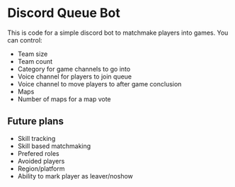 # Discord Queue Bot
This is code for a simple discord bot to matchmake players into games. You can control:
* Team size
* Team count
* Category for game channels to go into
* Voice channel for players to join queue
* Voice channel to move players to after game conclusion
* Maps
* Number of maps for a map vote

## Future plans
* Skill tracking
* Skill based matchmaking
* Prefered roles
* Avoided players
* Region/platform
* Ability to mark player as leaver/noshow

